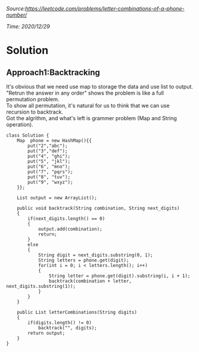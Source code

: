 *Source:https://leetcode.com/problems/letter-combinations-of-a-phone-number/*

*Time: 2020/12/29*

# Solution
## Approach1:Backtracking

It's obvious that we need use map to storage the data and use list to output.<br>
"Retrun the answer in any order" shows the problem is like a full permutation problem.<br>
To show all permutation, it's natural for us to think that we can use recursion to backtrack.<br>
Got the algrithm, and what's left is grammer problem (Map and String operation).<br>

<pre><code>class Solution {
    Map <String, String> phone = new HashMap<String, String>(){{
        put("2","abc");
        put("3","def");
        put("4", "ghi");
        put("5", "jkl");
        put("6", "mno");
        put("7", "pqrs");
        put("8", "tuv");
        put("9", "wxyz");
    }};
    
    List<String> output = new ArrayList<String>();
    
    public void backtrack(String combination, String next_digits)
    {
        if(next_digits.length() == 0)
        {
            output.add(combination);
            return;
        }
        else
        {
            String digit = next_digits.substring(0, 1);
            String letters = phone.get(digit);
            for(int i = 0; i < letters.length(); i++)
            {
                String letter = phone.get(digit).substring(i, i + 1);
                backtrack(combination + letter, next_digits.substring(1));
            }
        }
    }
    
    public List<String> letterCombinations(String digits)
    {
        if(digits.length() != 0)
            backtrack("", digits);
        return output;
    }
}
</code></pre>
